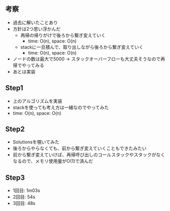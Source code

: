 ## 考察
- 過去に解いたことあり
- 方針は2つ思い浮かんだ
    - 再帰の帰りがけで後ろから繋ぎ変えていく
        - time: O(n), space: O(n)
    - stackに一旦積んで、取り出しながら後ろから繋ぎ変えていく
        - time: O(n), space: O(n)
- ノードの数は最大で5000 -> スタックオーバーフローも大丈夫そうなので再帰でやってみる
- あとは実装

## Step1
- 上のアルゴリズムを実装
- stackを使っても考え方は一緒なのでやってみた
- time: O(n), space: O(n)

## Step2
- Solutionsを覗いてみた
- 後ろからやらなくても、前から繋ぎ変えていくこともできたみたい
- 前から繋ぎ変えていけば、再帰呼び出しのコールスタックやスタックがなくなるので、メモリ使用量がO(1)で済んだ

## Step3
- 1回目: 1m03s
- 2回目: 54s
- 3回目: 48s
